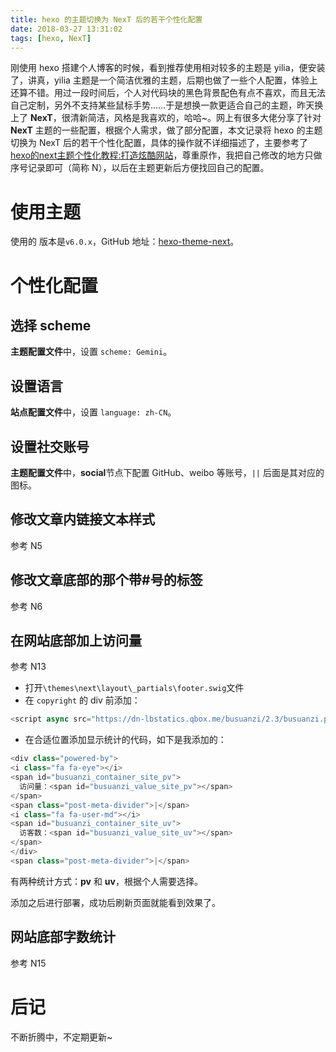 ```yaml
---
title: hexo 的主题切换为 NexT 后的若干个性化配置
date: 2018-03-27 13:31:02
tags: [hexo, NexT]
---
```

刚使用 hexo 搭建个人博客的时候，看到推荐使用相对较多的主题是 yilia，便安装了，讲真，yilia 主题是一个简洁优雅的主题，后期也做了一些个人配置，体验上还算不错。用过一段时间后，个人对代码块的黑色背景配色有点不喜欢，而且无法自己定制，另外不支持某些鼠标手势……于是想换一款更适合自己的主题，昨天换上了 **NexT**，很清新简洁，风格是我喜欢的，哈哈~。网上有很多大佬分享了针对 **NexT** 主题的一些配置，根据个人需求，做了部分配置，本文记录将 hexo 的主题切换为 NexT 后的若干个性化配置，具体的操作就不详细描述了，主要参考了[hexo的next主题个性化教程:打造炫酷网站](https://www.jianshu.com/p/f054333ac9e6)，尊重原作，我把自己修改的地方只做序号记录即可（简称 N），以后在主题更新后方便找回自己的配置。

<!--more-->

# 使用主题
使用的 版本是`v6.0.x`，GitHub 地址：[hexo-theme-next](https://github.com/theme-next/hexo-theme-next)。

# 个性化配置
## 选择 scheme
**主题配置文件**中，设置 `scheme: Gemini`。

## 设置语言
**站点配置文件**中，设置 `language: zh-CN`。

## 设置社交账号
**主题配置文件**中，**social**节点下配置 GitHub、weibo 等账号，`||` 后面是其对应的图标。

## 修改文章内链接文本样式
参考 N5

## 修改文章底部的那个带#号的标签
参考 N6

## 在网站底部加上访问量
参考 N13

- 打开`\themes\next\layout\_partials\footer.swig`文件
- 在 `copyright` 的 div 前添加：
```js
<script async src="https://dn-lbstatics.qbox.me/busuanzi/2.3/busuanzi.pure.mini.js"></script>
```
- 在合适位置添加显示统计的代码，如下是我添加的：
```js
<div class="powered-by">
<i class="fa fa-eye"></i>
<span id="busuanzi_container_site_pv">
  访问量：<span id="busuanzi_value_site_pv"></span>
</span>
<span class="post-meta-divider">|</span>
<i class="fa fa-user-md"></i>
<span id="busuanzi_container_site_uv">
  访客数：<span id="busuanzi_value_site_uv"></span>
</span>
</div>
<span class="post-meta-divider">|</span>
```
有两种统计方式：**pv** 和 **uv**，根据个人需要选择。

添加之后进行部署，成功后刷新页面就能看到效果了。

## 网站底部字数统计
参考 N15


# 后记
不断折腾中，不定期更新~